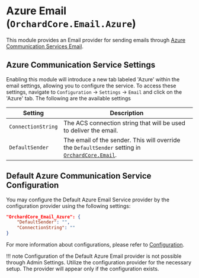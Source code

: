 # Azure Email (`OrchardCore.Email.Azure`)

This module provides an Email provider for sending emails through [Azure Communication Services Email](https://learn.microsoft.com/en-us/azure/communication-services/concepts/email/email-overview).

## Azure Communication Service Settings

Enabling this module will introduce a new tab labeled 'Azure' within the email settings, allowing you to configure the service. To access these settings, navigate to `Configuration` → `Settings` → `Email` and click on the 'Azure' tab. The following are the available settings

| Setting | Description |
| --- | --- |
| `ConnectionString` | The ACS connection string that will be used to deliver the email.
| `DefaultSender` | The email of the sender. This will override the `DefaultSender` setting in [`OrchardCore.Email`](../Email/README.md). |

## Default Azure Communication Service Configuration

You may configure the Default Azure Email Service provider by the configuration provider using the following settings:

```json
"OrchardCore_Email_Azure": {
    "DefaultSender": "",
    "ConnectionString": ""
}
```

For more information about configurations, please refer to [Configuration](../../core/Configuration/README.md).

!!! note
    Configuration of the Default Azure Email provider is not possible through Admin Settings. Utilize the configuration provider for the necessary setup. The provider will appear only if the configuration exists.

